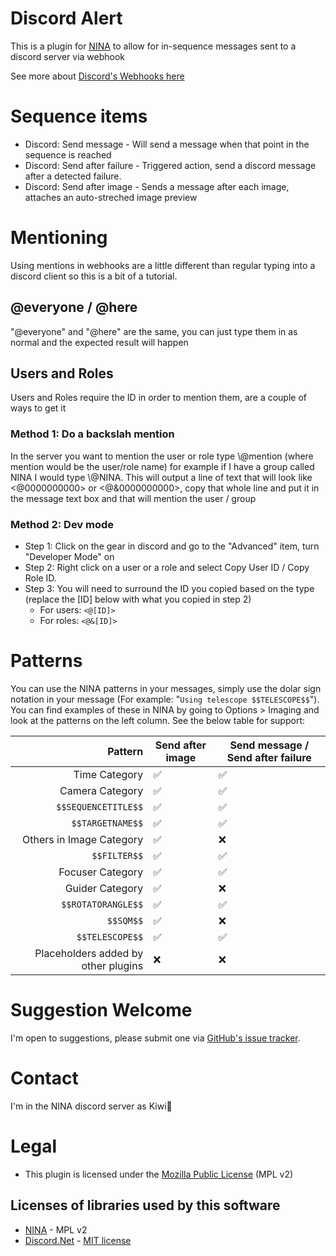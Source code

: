 ﻿# Discord Alert

This is a plugin for [NINA](https://nighttime-imaging.eu) to allow for in-sequence messages sent to a discord server via webhook

See more about [Discord's Webhooks here](https://support.discord.com/hc/en-us/articles/228383668-Intro-to-Webhooks)

# Sequence items

- Discord: Send message - Will send a message when that point in the sequence is reached
- Discord: Send after failure - Triggered action, send a discord message after a detected failure.
- Discord: Send after image - Sends a message after each image, attaches an auto-streched image preview

# Mentioning

Using mentions in webhooks are a little different than regular typing into a discord client so this is a bit of a tutorial.

## @everyone / @here

"@everyone" and "@here" are the same, you can just type them in as normal and the expected result will happen

## Users and Roles

Users and Roles require the ID in order to mention them, are a couple of ways to get it

### Method 1: Do a backslah mention

In the server you want to mention the user or role type \\@mention (where mention would be the user/role name) for example if I have a group called NINA I would type \\@NINA.
This will output a line of text that will look like <@0000000000> or <@&0000000000>, copy that whole line and put it in the message text box and that will mention the user / group

### Method 2: Dev mode

- Step 1: Click on the gear in discord and go to the "Advanced" item, turn "Developer Mode" on
- Step 2: Right click on a user or a role and select Copy User ID / Copy Role ID.
- Step 3: You will need to surround the ID you copied based on the type (replace the [ID] below with what you copied in step 2)
    - For users: `<@[ID]>`
    - For roles: `<@&[ID]>`

# Patterns

You can use the NINA patterns in your messages, simply use the dolar sign notation in your message (For example: "`Using telescope $$TELESCOPE$$`").  You can find examples of these in NINA by going to Options > Imaging and look at the patterns on the left column.
See the below table for support:

| Pattern | Send after image | Send message / Send after failure |
|-------------:|------------------|-----------------------------------|
|Time Category|✅|✅|
|Camera Category|✅|✅|
|`$$SEQUENCETITLE$$`|✅|✅|
|`$$TARGETNAME$$`|✅|✅|
|Others in Image Category|✅|❌|
|`$$FILTER$$`|✅|✅|
|Focuser Category|✅|✅|
|Guider Category|✅|❌|
|`$$ROTATORANGLE$$`|✅|✅|
|`$$SQM$$`|✅|❌|
|`$$TELESCOPE$$`|✅|✅|
|Placeholders added by other plugins|❌|❌|

# Suggestion Welcome

I'm open to suggestions, please submit one via [GitHub's issue tracker](https://github.com/FlyingKiwis/Nina.DiscordAlert/issues).

# Contact

I'm in the NINA discord server as Kiwi🥝

# Legal

- This plugin is licensed under the [Mozilla Public License](https://www.mozilla.org/en-US/MPL/2.0/) (MPL v2)

## Licenses of libraries used by this software

- [NINA](https://bitbucket.org/Isbeorn/nina/src/master/LICENSE.txt) - MPL v2
- [Discord.Net](https://github.com/discord-net/Discord.Net/blob/dev/LICENSE) - [MIT license](https://choosealicense.com/licenses/mit/)